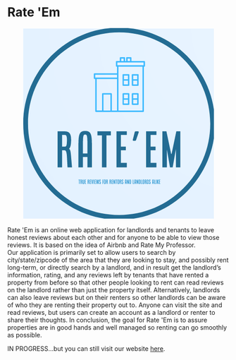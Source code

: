 # Rate 'Em

<p style="text-align:center;"><img src="./images/myicon.png" alt="Logo"></p>

Rate 'Em is an online web application for landlords and tenants to leave honest reviews about each other and for anyone to be able to view those reviews. It is based on the idea of Airbnb and Rate My Professor.  
Our application is primarily set to allow users to search by city/state/zipcode of the area that they are looking to stay, and possibly rent long-term, or directly search by a landlord, and in result get the landlord’s information, rating, and any reviews left by tenants that have rented a property from before so that other people looking to rent can read reviews on the landlord rather than just the property itself. Alternatively, landlords can also leave reviews but on their renters so other landlords can be aware of who they are renting their property out to. Anyone can visit the site and read reviews, but users can create an account as a landlord or renter to share their thoughts. In conclusion, the goal for Rate 'Em is to assure properties are in good hands and well managed so renting can go smoothly as possible.

IN PROGRESS...but you can still visit our website [here](https://artemis.cs.csub.edu/~ecastaneda/rateem/views/home.html).